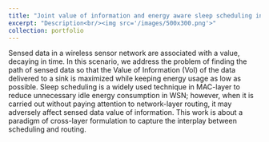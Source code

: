 ```yaml
---
title: "Joint value of information and energy aware sleep scheduling in wireless sensor networks"
excerpt: "Description<br/><img src='/images/500x300.png'>"
collection: portfolio
---
```


Sensed data in a wireless sensor network are associated with a value, decaying in time. In this scenario, we address the problem of finding the path of sensed data so that the Value of Information (VoI) of the data delivered to a sink is maximized while keeping energy usage as low as possible. Sleep scheduling is a widely used technique in MAC-layer to reduce unnecessary idle energy consumption in WSN; however, when it is carried out without paying attention to network-layer routing, it may adversely affect sensed data value of information. This work is about a paradigm of cross-layer formulation to capture the interplay between scheduling and routing. 